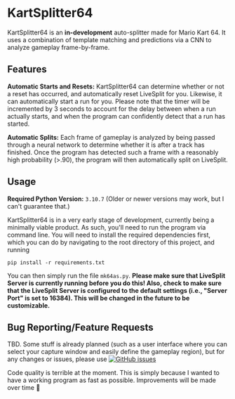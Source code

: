 # KartSplitter64

KartSplitter64 is an **in-development** auto-splitter made for Mario Kart 64. It uses a combination of template matching and predictions via a CNN to analyze gameplay frame-by-frame.

## Features

**Automatic Starts and Resets:** KartSplitter64 can determine whether or not a reset has occurred, and automatically reset LiveSplit for you. Likewise, it can automatically start a run for you. Please note that the timer will be incremented by 3 seconds to account for the delay between when a run actually starts, and when the program can confidently detect that a run has started.

**Automatic Splits:** Each frame of gameplay is analyzed by being passed through a neural network to determine whether it is after a track has finished. Once the program has detected such a frame with a reasonably high probability (>.90), the program will then automatically split on LiveSplit.

## Usage

**Required Python Version:** `3.10.7`
(Older or newer versions may work, but I can't guarantee that.)

KartSplitter64 is in a very early stage of development, currently being a minimally viable product. As such, you'll need to run the program via command line. You will need to install the required dependencies first, which you can do by navigating to the root directory of this project, and running 
```
pip install -r requirements.txt
```

You can then simply run the file `mk64as.py`. **Please make sure that LiveSplit Server is currently running before you do this! Also, check to make sure that the LiveSplit Server is configured to the default settings (i.e., "Server Port" is set to 16384). This will be changed in the future to be customizable.**

## Bug Reporting/Feature Requests
TBD. Some stuff is already planned (such as a user interface where you can select your capture window and easily define the gameplay region), but for any changes or issues, please use [![GitHub issues](https://img.shields.io/github/issues/chris-ehmann/KartSplitter64.svg?style=plastic)](https://github.com/chris-ehmann/KartSplitter64/issues)

Code quality is terrible at the moment. This is simply because I wanted to have a working program as fast as possible. Improvements will be made over time 🙂








